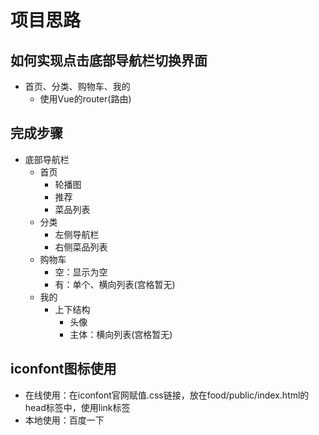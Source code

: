 # 项目思路

## 如何实现点击底部导航栏切换界面
  - 首页、分类、购物车、我的
    * 使用Vue的router(路由)


## 完成步骤
  - 底部导航栏
    * 首页
      + 轮播图
      + 推荐
      + 菜品列表
    * 分类
      + 左侧导航栏
      + 右侧菜品列表
    * 购物车
      + 空：显示为空
      + 有：单个、横向列表(宫格暂无)
    * 我的
      + 上下结构
        + 头像
        + 主体：横向列表(宫格暂无)


## iconfont图标使用
  - 在线使用：在iconfont官网赋值.css链接，放在food/public/index.html的head标签中，使用link标签
  - 本地使用：百度一下
